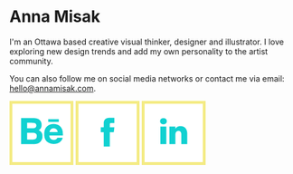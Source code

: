 # Anna Misak

I'm an Ottawa based creative visual thinker, designer and illustrator. I love exploring new design trends and add my own personality to the artist community.

You can also follow me on social media networks or contact me via email: [hello@annamisak.com](hello@annamisak.com).

[![Behance](images/behance.png)](https://www.behance.net/annamisak)
[![Facebook](images/facebook.png)](https://www.facebook.com/anna.basa.9)
[![Linkedin](images/linkedin.png)](https://ca.linkedin.com/in/annamisak)

